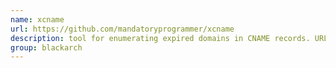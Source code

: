 ```yaml
---
name: xcname
url: https://github.com/mandatoryprogrammer/xcname
description: tool for enumerating expired domains in CNAME records. URL : https://github.com/mandatoryprogrammer/xcname Groups : blackarch blackarch-scanner
group: blackarch
---
```

